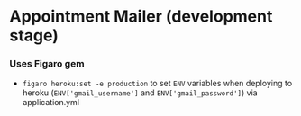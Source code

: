 # Appointment Mailer (development stage)


### Uses Figaro gem
* ```figaro heroku:set -e production``` to set ```ENV``` variables when deploying to heroku (```ENV['gmail_username']``` and ```ENV['gmail_password']```) via application.yml
